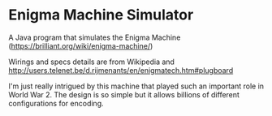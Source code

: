 # Enigma Machine Simulator

A Java program that simulates the Enigma Machine (https://brilliant.org/wiki/enigma-machine/)

Wirings and specs details are from Wikipedia and http://users.telenet.be/d.rijmenants/en/enigmatech.htm#plugboard

I'm just really intrigued by this machine that played such an important role in World War 2. The design is so simple but it allows billions of different configurations for encoding.